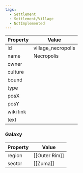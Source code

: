 ```yaml
---
tags:
  - Settlement
  - Settlement/Village
  - NotImplemented
---
```


| Property  | Value              |
| --------- | ------------------ |
| id        | village_necropolis |
| name      | Necropolis         |
| owner     |                    |
| culture   |                    |
| bound     |                    |
| type      |                    |
| posX      |                    |
| posY      |                    |
| wiki link |                    |
| text      |                    |

### Galaxy
| Property | Value         |
| -------- | ------------- |
| region   | [[Outer Rim]] |
| sector   | [[Zuma]]      |
